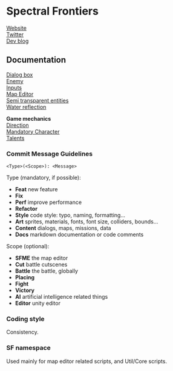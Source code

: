 # Spectral Frontiers

[Website](http://spectralfrontiers.com/)  
[Twitter](https://twitter.com/specfrontiers)  
[Dev blog](https://forums.tigsource.com/index.php?topic=64909.0)

## Documentation

[Dialog box](Documentation/DialogBox.md)  
[Enemy](Documentation/Enemy.md)  
[Inputs](Documentation/Inputs.md)  
[Map Editor](Documentation/SFMapEditor.md)  
[Semi transparent entities](Documentation/SemiTransparentEntities.md)  
[Water reflection](Documentation/WaterReflection.md)

**Game mechanics**  
   [Direction](Documentation/Direction.md)  
   [Mandatory Character](Documentation/MandatoryCharacter.md)  
   [Talents](Documentation/Talents.md)

### Commit Message Guidelines

`<Type>(<Scope>): <Message>`

Type (mandatory, if possible):
- **Feat** new feature
- **Fix**
- **Perf** improve performance 
- **Refactor**
- **Style** code style: typo, naming, formatting...
- **Art** sprites, materials, fonts, font size, colliders, bounds...
- **Content** dialogs, maps, missions, data
- **Docs** markdown documentation or code comments

Scope (optional):
- **SFME** the map editor
- **Cut** battle cutscenes
- **Battle** the battle, globally
- **Placing**
- **Fight**
- **Victory**
- **AI** artificial intelligence related things
- **Editor** unity editor

### Coding style

Consistency.

### SF namespace

Used mainly for map editor related scripts, and Util/Core scripts.
